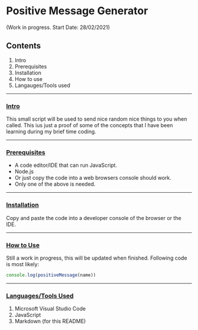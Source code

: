 # Positive Message Generator
(Work in progress. Start Date: 28/02/2021)

## Contents

1. Intro
2. Prerequisites
3. Installation
4. How to use
5. Langauges/Tools used

---

### <ins>Intro</ins>

This small script will be used to send nice random nice things to you when called. This ius just a proof of some of the concepts that I have been learning during my brief time coding.

---

### <ins>Prerequisites</ins>

* A code editor/IDE that can run JavaScript.  
* Node.js  
* Or just copy the code into a web browsers console should work.  
* Only one of the above is needed.

---

### <ins>Installation</ins>

Copy and paste the code into a developer console of the browser or the IDE.

---

### <ins>How to Use</ins>

Still  a work in progress, this will be updated when finished. Following code is most likely:
``` javascript 
console.log(positiveMessage(name))
```

---

### <ins>Languages/Tools Used</ins>

1. Microsoft Visual Studio Code
2. JavaScript
3. Markdown (for this README)